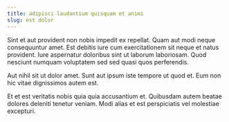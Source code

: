 ```yaml
---
title: adipisci laudantium quisquam et animi
slug: est dolor
---
```


Sint et aut provident non nobis impedit ex repellat. Quam aut modi neque consequuntur amet. Est debitis iure cum exercitationem sit neque et natus provident. Iure aspernatur doloribus sint ut laborum laboriosam. Quod nesciunt numquam voluptatem sed sed quasi quos perferendis.

Aut nihil sit ut dolor amet. Sunt aut ipsum iste tempore ut quod et. Eum non hic vitae dignissimos autem est.

Et et est veritatis nobis quia quia accusantium et. Quibusdam autem beatae dolores deleniti tenetur veniam. Modi alias et est perspiciatis vel molestiae excepturi.
